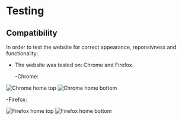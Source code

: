 # Testing

## Compatibility


In order to test the website for correct appearance, reponsivness and functionality:

+ The website was tested on: Chrome and Firefox.

  -Chrome:
  
![Chrome home top](https://github.com/Jackevans47/F1-fan-page/assets/148341732/e8791130-0ccc-44a3-b688-6947e5b6e2bb)
![Chrome home bottom](https://github.com/Jackevans47/F1-fan-page/assets/148341732/a175154f-5fca-4344-9ede-46d6b9e8cb7d)

  -Firefox:

  ![Firefox home top](https://github.com/Jackevans47/F1-fan-page/assets/148341732/77a23ac8-9bf1-48b6-9309-f4d6009c6d1e)
  ![Firefox home bottom](https://github.com/Jackevans47/F1-fan-page/assets/148341732/54c87440-0aeb-4969-a3b4-22364b66ed92)
